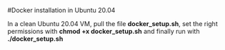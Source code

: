 #Docker installation in Ubuntu 20.04

In a clean Ubuntu 20.04 VM, pull the file **docker_setup.sh**, set the right permissions with **chmod +x docker_setup.sh** and finally run with **./docker_setup.sh**
